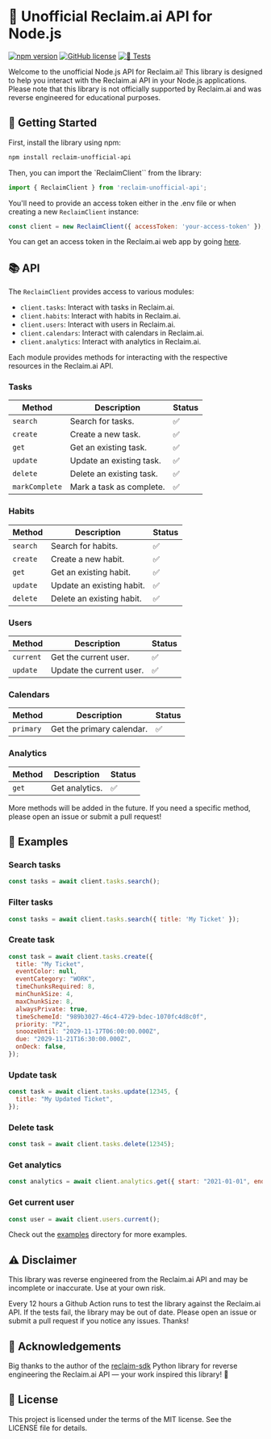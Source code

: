 # 📅 Unofficial Reclaim.ai API for Node.js

[![npm version](https://badge.fury.io/js/reclaim-unofficial-api.svg)](https://www.npmjs.com/package/reclaim-unofficial-api)
[![GitHub license](https://img.shields.io/github/license/DRFR0ST/reclaim-unofficial-api)](https://github.com/DRFR0ST/reclaim-unofficial-api/blob/main/LICENSE)
[![🧪 Tests](https://github.com/DRFR0ST/reclaim-unofficial-api/actions/workflows/test.yml/badge.svg)](https://github.com/DRFR0ST/reclaim-unofficial-api/actions/workflows/test.yml)

Welcome to the unofficial Node.js API for Reclaim.ai! This library is designed to help you interact with the Reclaim.ai API in your Node.js applications. Please note that this library is not officially supported by Reclaim.ai and was reverse engineered for educational purposes.

## 🚀 Getting Started

First, install the library using npm:

```sh
npm install reclaim-unofficial-api
```

Then, you can import the `ReclaimClient`` from the library:

```js
import { ReclaimClient } from 'reclaim-unofficial-api';
```

You'll need to provide an access token either in the .env file or when creating a new `ReclaimClient` instance:

```js
const client = new ReclaimClient({ accessToken: 'your-access-token' });
```

You can get an access token in the Reclaim.ai web app by going [here](https://app.reclaim.ai/settings/developer).

## 📚 API
The `ReclaimClient` provides access to various modules:

- `client.tasks`: Interact with tasks in Reclaim.ai.
- `client.habits`: Interact with habits in Reclaim.ai.
- `client.users`: Interact with users in Reclaim.ai.
- `client.calendars`: Interact with calendars in Reclaim.ai.
- `client.analytics`: Interact with analytics in Reclaim.ai.

Each module provides methods for interacting with the respective resources in the Reclaim.ai API.

### Tasks

Method | Description | Status
--- | --- | ---
`search` | Search for tasks. | ✅
`create` | Create a new task. | ✅
`get` | Get an existing task. | ✅
`update` | Update an existing task. | ✅
`delete` | Delete an existing task. | ✅
`markComplete` | Mark a task as complete. | ✅

### Habits

Method | Description | Status
--- | --- | ---
`search` | Search for habits. | ✅
`create` | Create a new habit. | ✅
`get` | Get an existing habit. | ✅
`update` | Update an existing habit. | ✅
`delete` | Delete an existing habit. | ✅

### Users

Method | Description | Status
--- | --- | ---
`current` | Get the current user. | ✅
`update` | Update the current user. | ✅

### Calendars

Method | Description | Status
--- | --- | ---
`primary` | Get the primary calendar. | ✅

### Analytics

Method | Description | Status
--- | --- | ---
`get` | Get analytics. | ✅

More methods will be added in the future. If you need a specific method, please open an issue or submit a pull request!

## 📖 Examples

### Search tasks
```js
const tasks = await client.tasks.search();
```

### Filter tasks
```js
const tasks = await client.tasks.search({ title: 'My Ticket' });
```

### Create task
```js
const task = await client.tasks.create({
  title: "My Ticket",
  eventColor: null,
  eventCategory: "WORK",
  timeChunksRequired: 8,
  minChunkSize: 4,
  maxChunkSize: 8,
  alwaysPrivate: true,
  timeSchemeId: "989b3027-46c4-4729-bdec-1070fc4d8c0f",
  priority: "P2",
  snoozeUntil: "2029-11-17T06:00:00.000Z",
  due: "2029-11-21T16:30:00.000Z",
  onDeck: false,
});
```

### Update task
```js
const task = await client.tasks.update(12345, {
  title: "My Updated Ticket",
});
```

### Delete task
```js
const task = await client.tasks.delete(12345);
```

### Get analytics
```js
const analytics = await client.analytics.get({ start: "2021-01-01", end: "2021-01-31", metricName: [ "DURATION_BY_CATEGORY", "DURATION_BY_DATE_BY_CATEGORY" ] });
```

### Get current user
```js
const user = await client.users.current();
```

Check out the [examples](https://github.com/DRFR0ST/reclaim-unofficial-api/blob/main/example/index.ts) directory for more examples.

## ⚠️ Disclaimer
This library was reverse engineered from the Reclaim.ai API and may be incomplete or inaccurate. Use at your own risk.

Every 12 hours a Github Action runs to test the library against the Reclaim.ai API. If the tests fail, the library may be out of date. Please open an issue or submit a pull request if you notice any issues. Thanks!

## 🙏 Acknowledgements
Big thanks to the author of the [reclaim-sdk](https://github.com/llabusch93/reclaim-sdk/tree/master) Python library for reverse engineering the Reclaim.ai API — your work inspired this library! 🚀

## 📝 License
This project is licensed under the terms of the MIT license. See the LICENSE file for details.

